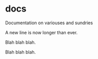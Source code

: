 # docs
Documentation on variouses and sundries


A new line is now longer than ever.

Blah blah blah.

Blah blah blah.